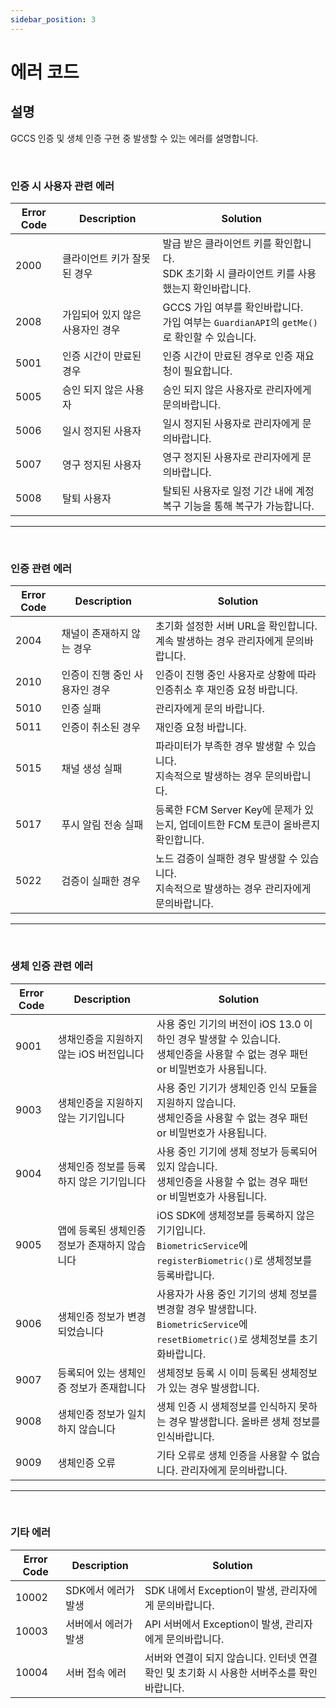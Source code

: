 ```yaml
---
sidebar_position: 3
---
```

# 에러 코드

## 설명
GCCS 인증 및 생체 인증 구현 중 발생할 수 있는 에러를 설명합니다.

<br/>

### 인증 시 사용자 관련 에러
|Error Code|Description|Solution|
|------|---|---|
|2000|클라이언트 키가 잘못된 경우|발급 받은 클라이언트 키를 확인합니다. <br/> SDK 초기화 시 클라이언트 키를 사용했는지 확인바랍니다.|
|2008|가입되어 있지 않은 사용자인 경우|GCCS 가입 여부를 확인바랍니다. <br/> 가입 여부는 `GuardianAPI`의 `getMe()`로 확인할 수 있습니다.|
|5001|인증 시간이 만료된 경우|인증 시간이 만료된 경우로 인증 재요청이 필요합니다.|
|5005|승인 되지 않은 사용자|승인 되지 않은 사용자로 관리자에게 문의바랍니다.|
|5006|일시 정지된 사용자|일시 정지된 사용자로 관리자에게 문의바랍니다.|
|5007|영구 정지된 사용자|영구 정지된 사용자로 관리자에게 문의바랍니다.|
|5008|탈퇴 사용자|탈퇴된 사용자로 일정 기간 내에 계정 복구 기능을 통해 복구가 가능합니다.|
---

<br/>

### 인증 관련 에러
|Error Code|Description|Solution|
|------|---|---|
|2004|채널이 존재하지 않는 경우|초기화 설정한 서버 URL을 확인합니다. <br/>계속 발생하는 경우 관리자에게 문의바랍니다.|
|2010|인증이 진행 중인 사용자인 경우|인증이 진행 중인 사용자로 상황에 따라 인증취소 후 재인증 요청 바랍니다. |
|5010|인증 실패|관리자에게 문의 바랍니다.|
|5011|인증이 취소된 경우|재인증 요청 바랍니다.|
|5015|채널 생성 실패|파라미터가 부족한 경우 발생할 수 있습니다. <br/>지속적으로 발생하는 경우 문의바랍니다.|
|5017|푸시 알림 전송 실패|등록한 FCM Server Key에 문제가 있는지, 업데이트한 FCM 토큰이 올바른지 확인합니다.|
|5022|검증이 실패한 경우|노드 검증이 실패한 경우 발생할 수 있습니다. <br/>지속적으로 발생하는 경우 관리자에게 문의바랍니다.|

---
<br/>

### 생체 인증 관련 에러
|Error Code|Description|Solution|
|------|---|---|
|9001|생채인증을 지원하지 않는 iOS 버전입니다|사용 중인 기기의 버전이 iOS 13.0 이하인 경우 발생할 수 있습니다. <br/> 생체인증을 사용할 수 없는 경우 패턴 or 비밀번호가 사용됩니다. |
|9003|생체인증을 지원하지 않는 기기입니다|사용 중인 기기가 생체인증 인식 모듈을 지원하지 않습니다. <br/> 생체인증을 사용할 수 없는 경우 패턴 or 비밀번호가 사용됩니다.|
|9004|생체인증 정보를 등록하지 않은 기기입니다|사용 중인 기기에 생체 정보가 등록되어 있지 않습니다. <br/> 생체인증을 사용할 수 없는 경우 패턴 or 비밀번호가 사용됩니다.|
|9005|앱에 등록된 생체인증 정보가 존재하지 않습니다|iOS SDK에 생체정보를 등록하지 않은 기기입니다. <br/> `BiometricService`에 `registerBiometric()`로 생체정보를 등록바랍니다.|
|9006|생체인증 정보가 변경되었습니다|사용자가 사용 중인 기기의 생체 정보를 변경할 경우 발생합니다. <br/> `BiometricService`에 `resetBiometric()`로 생체정보를 초기화바랍니다.|
|9007|등록되어 있는 생체인증 정보가 존재합니다|생체정보 등록 시 이미 등록된 생체정보가 있는 경우 발생합니다.|
|9008|생체인증 정보가 일치하지 않습니다|생체 인증 시 생체정보를 인식하지 못하는 경우 발생합니다. 올바른 생체 정보를 인식바랍니다.|
|9009|생체인증 오류|기타 오류로 생체 인증을 사용할 수 없습니다. 관리자에게 문의바랍니다.|

---

<br/>

### 기타 에러
|Error Code|Description|Solution|
|------|---|---|
|10002|SDK에서 에러가 발생|SDK 내에서 Exception이 발생, 관리자에게 문의바랍니다.|
|10003|서버에서 에러가 발생|API 서버에서 Exception이 발생, 관리자에게 문의바랍니다.|
|10004|서버 접속 에러|서버와 연결이 되지 않습니다. 인터넷 연결 확인 및 초기화 시 사용한 서버주소를 확인바랍니다.|
